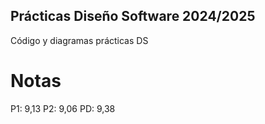 ## Prácticas Diseño Software 2024/2025
Código y diagramas prácticas DS

# Notas
P1: 9,13
P2: 9,06 
PD: 9,38